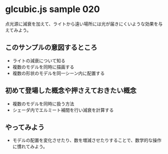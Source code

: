 # glcubic.js sample 020

点光源に減衰を加えて、ライトから遠い場所には光が届きにくいような効果を与えてみよう。

## このサンプルの意図するところ

* ライトの減衰について知る
* 複数のモデルを同時に描画する
* 複数の形状のモデルを同一シーン内に配置する

## 初めて登場した概念や押さえておきたい概念

* 複数のモデルを同時に扱う方法
* シェーダ内でエルミート補間を行い減衰を計算する

## やってみよう

* モデルの配置を変化させたり、数を増減させたりすることで、数学的な操作に慣れてみよう。



